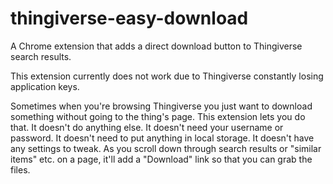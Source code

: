 # thingiverse-easy-download
A Chrome extension that adds a direct download button to Thingiverse search results.

This extension currently does not work due to Thingiverse constantly losing application keys.

Sometimes when you're browsing Thingiverse you just want to download something without going to the thing's page.  This extension lets you do that.  It doesn't do anything else.  It doesn't need your username or password.  It doesn't need to put anything in local storage.  It doesn't have any settings to tweak.  As you scroll down through search results or "similar items" etc. on a page, it'll add a "Download" link so that you can grab the files.
